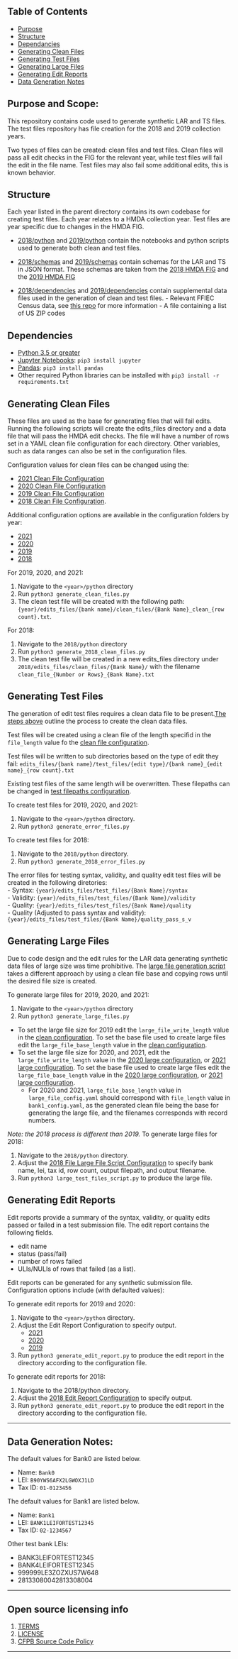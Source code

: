 ## Table of Contents
- [Purpose](https://github.com/cfpb/hmda-test-files#purpose)
- [Structure](https://github.com/cfpb/hmda-test-files#structure)
- [Dependancies](https://github.com/cfpb/hmda-test-files#dependencies)
- [Generating Clean Files](https://github.com/cfpb/hmda-test-files#generating-clean-files)
- [Generating Test Files](https://github.com/cfpb/hmda-test-files#generating-test-files)
- [Generating Large Files](https://github.com/cfpb/hmda-test-files#generating-large-files)
- [Generating Edit Reports](https://github.com/cfpb/hmda-test-files#generating-edit-reports)
- [Data Generation Notes](https://github.com/cfpb/hmda-test-files#data-generation-notes)


## Purpose and Scope:
This repository contains code used to generate synthetic LAR and TS files. The test files repository has file creation for the 2018 and 2019 collection years. 

Two types of files can be created: clean files and test files. Clean files will pass all edit checks in the FIG for the relevant year, while test files will fail the edit in the file name. Test files may also fail some additional edits, this is known behavior.

## Structure
Each year listed in the parent directory contains its own codebase for creating test files. Each year relates to a HMDA collection year. Test files are year specific due to changes in the HMDA FIG.

- [2018/python](2018/python) and [2019/python](2019/python) contain the notebooks and python scripts used to generate both clean and test files.

- [2018/schemas](2018/schemas) and [2019/schemas](2019/schemas) contain schemas for the LAR and TS in JSON format. These schemas are taken from the [2018 HMDA FIG](https://s3.amazonaws.com/cfpb-hmda-public/prod/help/2018-hmda-fig-2018-hmda-rule.pdf) and the [2019 HMDA FIG](https://s3.amazonaws.com/cfpb-hmda-public/prod/help/2019-hmda-fig.pdf)

- [2018/dependencies](2018/dependencies) and [2019/dependencies](2019/dependencies) contain supplemental data files used in the generation of clean and test files. 
       - Relevant FFIEC Census data, see [this repo](https://github.com/cfpb/hmda-census) for more information
       - A file containing a list of US ZIP codes


## Dependencies
- [Python 3.5 or greater](https://www.python.org/downloads/)
- [Jupyter Notebooks](http://jupyter.org/): `pip3 install jupyter`
- [Pandas](http://pandas.pydata.org/): `pip3 install pandas`
- Other required Python libraries can be installed with `pip3 install -r requirements.txt`


## Generating Clean Files

These files are used as the base for generating files that will fail edits. Running the following scripts will create the edits_files directory and a data file that will pass the HMDA edit checks. The file will have a number of rows set in a YAML clean file configuration for each directory. Other variables, such as data ranges can also be set in the configuration files.

Configuration values for clean files can be changed using the:
- [2021 Clean File Configuration](2021/python/configurations/clean_file_config.yaml)
- [2020 Clean File Configuration](2020/python/configurations/clean_file_config.yaml)
- [2019 Clean File Configuration](2019/python/configurations/clean_file_config.yaml)
- [2018 Clean File Configuration](2018/python/configurations/clean_file_config.yaml). 

Additional configuration options are available in the configuration folders by year:
- [2021](2021/python/configurations)
- [2020](2020/python/configurations)
- [2019](2019/python/configurations)
- [2018](2018/python/configurations)


For 2019, 2020, and 2021:
1. Navigate to the `<year>/python` directory
2. Run `python3 generate_clean_files.py`
4. The clean test file will be created with the following path: `{year}/edits_files/{bank name}/clean_files/{Bank Name}_clean_{row count}.txt`.

For 2018:
1. Navigate to the `2018/python` directory
2. Run `python3 generate_2018_clean_files.py`
3. The clean test file will be created in a new edits_files directory under `2018/edits_files/clean_files/{Bank Name}/` with the filename `clean_file_{Number or Rows}_{Bank Name}.txt`


## Generating Test Files
The generation of edit test files requires a clean data file to be present.[The steps above](readme.md/#generating-clean-files) outline the process to create the clean data files. 

Test files will be created using a clean file of the length specifid in the `file_length` value fo the [clean file configuration](2019/python/configurations/clean_file_config.yaml).

Test files will be written to sub directories based on the type of edit they fail:
`edits_files/{bank name}/test_files/{edit type}/{bank name}_{edit name}_{row count}.txt`

Existing test files of the same length will be overwritten.
These filepaths can be changed in [test filepaths configuration](2019/python/configurations/test_filepaths.yaml).


To create test files for 2019, 2020, and 2021: 
1. Navigate to the `<year>/python` directory.
2. Run `python3 generate_error_files.py`

To create test files for 2018: 
1. Navigate to the `2018/python` directory.
2. Run `python3 generate_2018_error_files.py`

The error files for testing syntax, validity, and quality edit test files will be created in the following diretories:  
	- Syntax: `{year}/edits_files/test_files/{Bank Name}/syntax`  
	- Validity: `{year}/edits_files/test_files/{Bank Name}/validity`  
	- Quality: `{year}/edits_files/test_files/{Bank Name}/quality`  
	- Quality (Adjusted to pass syntax and validity): `{year}/edits_files/test_files/{Bank Name}/quality_pass_s_v`  


## Generating Large Files 
Due to code design and the edit rules for the LAR data generating synthetic data files of large size was time prohibitive. The [large file generation script](2019/python/generate_large_files.py) takes a different approach by using a clean file base and copying rows until the desired file size is created.

To generate large files for 2019, 2020, and 2021: 
1. Navigate to the `<year>/python` directory
2. Run `python3 generate_large_files.py`

- To set the large file size for 2019 edit the `large_file_write_length` value in the [clean configuration](2019/python/configurations/clean_file_config.yaml).
To set the base file used to create large files edit the `large_file_base_length` value in the [clean configuration](2019/python/configurations/clean_file_config.yaml).
- To set the large file size for 2020, and 2021, edit the `large_file_write_length` value in the [2020 large configuration](2020/python/configurations/large_file_config.yaml),
or [2021 large configuration](2021/python/configurations/large_file_config.yaml).
To set the base file used to create large files edit the `large_file_base_length` value in the [2020 large configuration](2020/python/configurations/large_file_config.yaml),
  or [2021 large configuration](2021/python/configurations/large_file_config.yaml).
  - For 2020 and 2021, `large_file_base_length` value in `large_file_config.yaml` should correspond with `file_length` value in `bank1_config.yaml`,
  as the generated clean file being the base for generating the large file, and the filenames corresponds with record numbers.

*Note: the 2018 process is different than 2019.*
To generate large files for 2018: 
1. Navigate to the `2018/python` directory.
2. Adjust the [2018 File Large File Script Configuration](2018/python/configurations/test_filepaths.yaml) to specify bank name, lei, tax id, row count, output filepath, and output filename. 
3. Run `python3 large_test_files_script.py` to produce the large file. 


## Generating Edit Reports
Edit reports provide a summary of the syntax, validity, or quality edits passed or failed in a test submission file. The edit report contains the following fields. 

* edit name
* status (pass/fail)
* number of rows failed
* ULIs/NULIs of rows that failed (as a list). 

Edit reports can be generated for any synthetic submission file. Configuration options include (with defaulted values):

To generate edit reports for 2019 and 2020:  
1. Navigate to the `<year>/python` directory.
2. Adjust the Edit Report Configuration to specify output. 
	- [2021](2021/python/configurations/edit_report_config.yaml)
	- [2020](2020/python/configurations/edit_report_config.yaml)
	- [2019](2019/python/configurations/edit_report_config.yaml)
3. Run `python3 generate_edit_report.py` to produce the edit report in the directory according to the configuration file. 

To generate edit reports for 2018:  
1. Navigate to the 2018/python directory.
2. Adjust the [2018 Edit Report Configuration](2018/python/configurations/edit_report_config.yaml) to specify output. 
3. Run `python3 generate_edit_report.py` to produce the edit report in the directory according to the configuration file. 

----
## Data Generation Notes:
The default values for Bank0 are listed below. 

- Name: `Bank0`
- LEI: `B90YWS6AFX2LGWOXJ1LD`
- Tax ID: `01-0123456`

The default values for Bank1 are listed below. 

- Name: `Bank1`
- LEI: `BANK1LEIFORTEST12345`
- Tax ID: `02-1234567`

Other test bank LEIs:
- BANK3LEIFORTEST12345
- BANK4LEIFORTEST12345
- 999999LE3ZOZXUS7W648
- 28133080042813308004

----
## Open source licensing info
1. [TERMS](TERMS.md)
2. [LICENSE](https://github.com/cfpb/hmda-platform/blob/master/LICENSE)
3. [CFPB Source Code Policy](https://github.com/cfpb/source-code-policy/)
----
